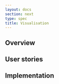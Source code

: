 ```yaml
---
layout: docs
section: next
type: spec
title: Visualisation
---
```


## Overview

## User stories

## Implementation
